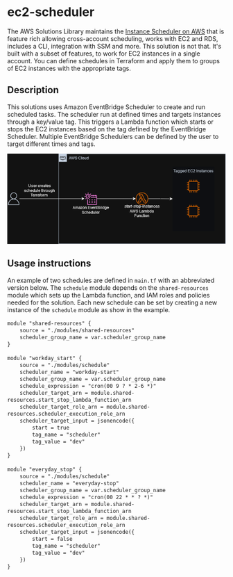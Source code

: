 # ec2-scheduler

The AWS Solutions Library maintains the [Instance Scheduler on AWS](https://aws.amazon.com/solutions/implementations/instance-scheduler-on-aws/) that is feature rich allowing cross-account scheduling, works with EC2 and RDS, includes a CLI, integration with SSM and more. This solution is not that. It's built with a subset of features, to work for EC2 instances in a single account. You can define schedules in Terraform and apply them to groups of EC2 instances with the appropriate tags.

## Description

This solutions uses Amazon EventBridge Scheduler to create and run scheduled tasks. The scheduler run at defined times and targets instances through a key/value tag. This triggers a Lambda function which starts or stops the EC2 instances based on the tag defined by the EventBridge Scheduler. Multiple EventBridge Schedulers can be defined by the user to target different times and tags.

![ec2-scheduler solution diagram showing the user, EventBridge Scheduler, a Lambda function and a group of tagged EC2 instances.](./docs/ec2-scheduler.drawio.png)

## Usage instructions

An example of two schedules are defined in `main.tf` with an abbreviated version below. The `schedule` module depends on the `shared-resources` module which sets up the Lambda function, and IAM roles and policies needed for the solution. Each new schedule can be set by creating a new instance of the `schedule` module as show in the example.

```HCL
module "shared-resources" {
    source = "./modules/shared-resources"
    scheduler_group_name = var.scheduler_group_name
}

module "workday_start" {
    source = "./modules/schedule"
    scheduler_name = "workday-start"
    scheduler_group_name = var.scheduler_group_name
    schedule_expression = "cron(00 9 ? * 2-6 *)"
    scheduler_target_arn = module.shared-resources.start_stop_lambda_function_arn
    scheduler_target_role_arn = module.shared-resources.scheduler_execution_role_arn
    scheduler_target_input = jsonencode({
        start = true
        tag_name = "scheduler"
        tag_value = "dev"
    })
}

module "everyday_stop" {
    source = "./modules/schedule"
    scheduler_name = "everyday-stop"
    scheduler_group_name = var.scheduler_group_name
    schedule_expression = "cron(00 22 * * ? *)"
    scheduler_target_arn = module.shared-resources.start_stop_lambda_function_arn
    scheduler_target_role_arn = module.shared-resources.scheduler_execution_role_arn
    scheduler_target_input = jsonencode({
        start = false
        tag_name = "scheduler"
        tag_value = "dev"
    })
}
```
